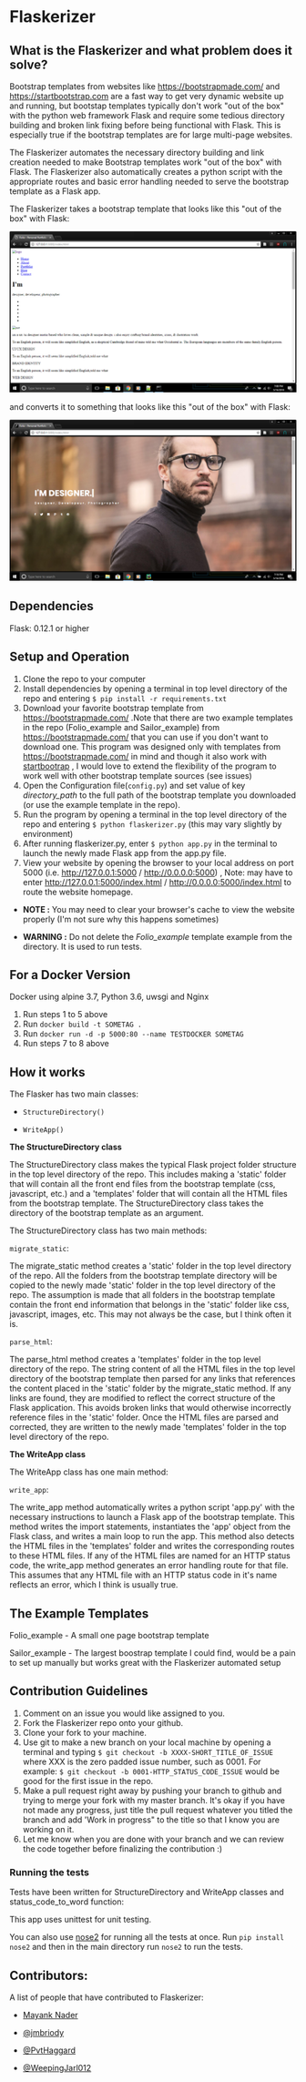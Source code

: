 # Flaskerizer

## What is the Flaskerizer and what problem does it solve?

Bootstrap templates from websites like https://bootstrapmade.com/ and https://startbootstrap.com are a fast way to get very dynamic website up and running, but bootstap templates typically don't work "out of the box" with the python web framework Flask and require some tedious directory building and broken link fixing before being functional with Flask. This is especially true if the bootstrap templates are for large multi-page websites. 

The Flaskerizer automates the necessary directory building and link creation needed to make Bootstrap templates work "out of the box" with Flask. The Flaskerizer also automatically creates a python script with the appropriate routes and basic error handling needed to serve the bootstrap template as a Flask app.

The Flaskerizer takes a bootstrap template that looks like this "out of the box" with Flask:

![picture alt](/readme_images/not_working_example.png)

and converts it to something that looks like this "out of the box" with Flask:

![picture alt](/readme_images/working_example.png)

## Dependencies

Flask: 0.12.1 or higher

## Setup and Operation

1. Clone the repo to your computer
2. Install dependencies by opening a terminal in top level directory of the repo and entering `$ pip install -r requirements.txt` 
3. Download your favorite bootstrap template from https://bootstrapmade.com/ .Note that there are two example templates in the repo (Folio_example and Sailor_example) from https://bootstrapmade.com/ that you can use if you don't want to download one. This program was designed only with templates from https://bootstrapmade.com/ in mind and though it also work with [startbootrap]( https://startbootstrap.com) , I would love to extend the flexibility of the program to work well with other bootstrap template sources (see issues) 
4. Open the Configuration file(`config.py`) and set value of key *directory_path* to the full path of the bootstrap template you downloaded (or use the example template in the repo).
5. Run the program by opening a terminal in the top level directory of the repo and entering `$ python flaskerizer.py` (this may vary slightly by environment)
6. After running flaskerizer.py, enter `$ python app.py` in the terminal to launch the newly made Flask app from the app.py file.
7. View your website by opening the browser to your local address on port 5000 (i.e. http://127.0.0.1:5000 / http://0.0.0.0:5000) , Note: may have to enter http://127.0.0.1:5000/index.html / http://0.0.0.0:5000/index.html to route the  website homepage.

- **NOTE :** You may need to clear your browser's cache to view the website properly (I'm not sure why this happens sometimes)

- **WARNING :** Do not delete the *Folio_example* template example from the directory. It is used to run tests.

## For a Docker Version
Docker using alpine 3.7, Python 3.6, uwsgi and Nginx

1. Run steps 1 to 5 above
2. Run `docker build -t SOMETAG .`
3. Run `docker run -d -p 5000:80 --name TESTDOCKER SOMETAG`
4. Run steps 7 to 8 above

## How it works

The Flasker has two main classes:
* `StructureDirectory()`

* `WriteApp()`

**The StructureDirectory class**

The StructureDirectory class makes the typical Flask project folder structure in the top level directory of the repo. This includes making a 'static' folder that will contain all the front end files from the bootstrap template (css, javascript, etc.) and a 'templates' folder that will contain all the HTML files from the bootstrap template. The StructureDirectory class takes the directory of the bootstrap template as an argument. 

The StructureDirectory class has two main methods:

`migrate_static`:

The migrate_static method creates a 'static' folder in the top level directory of the repo. All the folders from the bootstrap template directory will be copied to the newly made 'static' folder in the top level directory of the repo. The assumption is made that all folders in the bootstrap template contain the front end information that belongs in the 'static' folder like css, javascript, images, etc. This may not always be the case, but I think often it is. 

`parse_html`:

The parse_html method creates a 'templates' folder in the top level directory of the repo. The string content of all the HTML files in the top level directory of the bootstrap template then parsed for any links that references the content placed in the 'static' folder by the migrate_static method. If any links are found, they are modified to reflect the correct structure of the Flask application. This avoids broken links that would otherwise incorrectly reference files in the 'static' folder. Once the HTML files are parsed and corrected, they are written to the newly made 'templates' folder in the top level directory of the repo. 

**The WriteApp class**


The WriteApp class has one main method:

`write_app`:

The write_app method automatically writes a python script 'app.py' with the necessary instructions to launch a Flask app of the bootstrap template. This method writes the import statements, instantiates the 'app' object from the Flask class, and writes a main loop to run the app. This method also detects the HTML files in the 'templates' folder and writes the corresponding routes to these HTML files. If any of the HTML files are named for an HTTP status code, the write_app method generates an error handling route for that file. This assumes that any HTML file with an HTTP status code in it's name reflects an error, which I think is usually true. 


## The Example Templates

Folio_example - A small one page bootstrap template

Sailor_example - The largest boostrap template I could find, would be a pain to set up manually but works great with the Flaskerizer automated setup

## Contribution Guidelines

1. Comment on an issue you would like assigned to you. 
2. Fork the Flaskerizer repo onto your github.
3. Clone your fork to your machine.
4. Use git to make a new branch on your local machine by opening a terminal and typing `$ git checkout -b XXXX-SHORT_TITLE_OF_ISSUE` where XXX is the zero padded issue number, such as 0001. For example: `$ git checkout -b 0001-HTTP_STATUS_CODE_ISSUE` would be good for the first issue in the repo. 
5. Make a pull request right away by pushing your branch to github and trying to merge your fork with my master branch. It's okay if you have not made any progress, just title the pull request whatever you titled the branch and add 'Work in progress" to the title so that I know you are working on it. 
6. Let me know when you are done with your branch and we can review the code together before finalizing the contribution :)

### Running the tests

Tests have been written for StructureDirectory and WriteApp classes and status_code_to_word function: 

This app uses unittest for unit testing.

You can also use [nose2](https://nose2.readthedocs.io/en/latest/) for running all the tests at once. Run `pip install nose2`  and then in the main directory run `nose2` to run the tests.

## Contributors:

A list of people that have contributed to Flaskerizer:

- [Mayank Nader](https://github.com/makkoncept)

- [@jmbriody](https://github.com/jmbriody)

- [@PvtHaggard](https://github.com/PvtHaggard)

- [@WeepingJarl012](https://github.com/WeepingJarl012)








